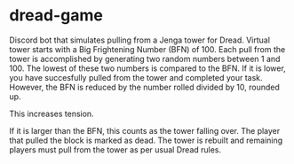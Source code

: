 # dread-game
Discord bot that simulates pulling from a Jenga tower for Dread.
Virtual tower starts with a Big Frightening Number (BFN) of 100.
Each pull from the tower is accomplished by generating two random numbers between 1 and 100. The lowest of these two numbers is compared to the BFN. If it is lower, you have succesfully pulled from the tower and completed your task. However, the BFN is reduced by the number rolled divided by 10, rounded up.

This increases tension.

If it is larger than the BFN, this counts as the tower falling over. The player that pulled the block is marked as dead. The tower is rebuilt and remaining players must pull from the tower as per usual Dread rules.
